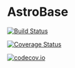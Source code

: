 # AstroBase

[![Build Status](https://travis-ci.org/helgee/AstroBase.jl.svg?branch=master)](https://travis-ci.org/helgee/AstroBase.jl)

[![Coverage Status](https://coveralls.io/repos/helgee/AstroBase.jl/badge.svg?branch=master&service=github)](https://coveralls.io/github/helgee/AstroBase.jl?branch=master)

[![codecov.io](http://codecov.io/github/helgee/AstroBase.jl/coverage.svg?branch=master)](http://codecov.io/github/helgee/AstroBase.jl?branch=master)
